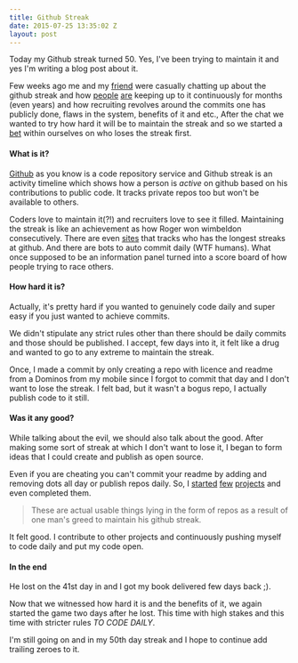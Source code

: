 ```yaml
---
title: Github Streak
date: 2015-07-25 13:35:02 Z
layout: post
---
```


Today my Github streak turned 50. Yes, I've been trying to maintain it and yes I'm writing a blog post about it.

Few weeks ago me and my [friend](https://twitter.com/hindupuravinash) were casually chatting up about the github streak and how [people](https://github.com/karan) [are](https://github.com/akerl) keeping up to it continuously for months (even years) and how recruiting revolves around the commits one has publicly done, flaws in the system, benefits of it and etc., After the chat we wanted to try how hard it will be to maintain the streak and so we started a [bet](https://en.wikipedia.org/wiki/The_Martian_%28Weir_novel%29) within ourselves on who loses the streak first.

#### What is it?
[Github](https://github.com/avinoth) as you know is a code repository service and Github streak is an activity timeline which shows how a person is *active* on github based on his contributions to public code. It tracks private repos too but won't be available to others.

Coders love to maintain it(?!) and recruiters love to see it filled. Maintaining the streak is like an achievement as how Roger won wimbeldon consecutively. There are even [sites](http://longeststreak.net/) that tracks who has the longest streaks at github. And there are bots to auto commit daily (WTF humans). What once supposed to be an information panel turned into a score board of how people trying to race others.


#### How hard it is?
Actually, it's pretty hard if you wanted to genuinely code daily and super easy if you just wanted to achieve commits.

We didn't stipulate any strict rules other than there should be daily commits and those should be published. I accept, few days into it, it felt like a drug and wanted to go to any extreme to maintain the streak.

Once, I made a commit by only creating a repo with licence and readme from a Dominos from my mobile since I forgot to commit that day and I don't want to lose the streak. I felt bad, but it wasn't a bogus repo, I actually publish code to it still.

#### Was it any good?
While talking about the evil, we should also talk about the good. After making some sort of streak at which I don't want to lose it, I began to form ideas that I could create and publish as open source.

Even if you are cheating you can't commit your readme by adding and removing dots all day or publish repos daily. So, I [started](https://github.com/avinoth/go-metacritic) [few](https://github.com/avinoth/inspiry) [projects](https://github.com/avinoth/cram) and even completed them.

>These are actual usable things lying in the form of repos as a result of one man's greed to maintain his github streak.

It felt good. I contribute to other projects and continuously pushing myself to code daily and put my code open.

#### In the end
He lost on the 41st day in and I got my book delivered few days back ;).

Now that we witnessed how hard it is and the benefits of it, we again started the game two days after he lost. This time with high stakes and this time with stricter rules *TO CODE DAILY*.

I'm still going on and in my 50th day streak and I hope to continue add trailing zeroes to it.

